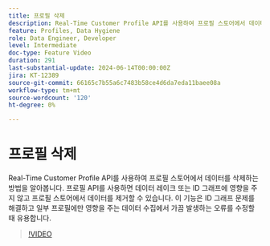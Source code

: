 ```yaml
---
title: 프로필 삭제
description: Real-Time Customer Profile API를 사용하여 프로필 스토어에서 데이터를 삭제하는 방법을 알아봅니다. 프로필 API를 사용하면 데이터 레이크 또는 ID 그래프에 영향을 주지 않고 프로필 스토어에서 데이터를 제거할 수 있습니다. 이 기능은 ID 그래프 문제를 해결하고 일부 프로필에만 영향을 주는 데이터 수집에서 가끔 발생하는 오류를 수정할 때 유용합니다.
feature: Profiles, Data Hygiene
role: Data Engineer, Developer
level: Intermediate
doc-type: Feature Video
duration: 291
last-substantial-update: 2024-06-14T00:00:00Z
jira: KT-12389
source-git-commit: 66165c7b55a6c7483b58ce4d6da7eda11baee08a
workflow-type: tm+mt
source-wordcount: '120'
ht-degree: 0%

---
```



# 프로필 삭제

Real-Time Customer Profile API를 사용하여 프로필 스토어에서 데이터를 삭제하는 방법을 알아봅니다. 프로필 API를 사용하면 데이터 레이크 또는 ID 그래프에 영향을 주지 않고 프로필 스토어에서 데이터를 제거할 수 있습니다. 이 기능은 ID 그래프 문제를 해결하고 일부 프로필에만 영향을 주는 데이터 수집에서 가끔 발생하는 오류를 수정할 때 유용합니다.

>[!VIDEO](https://video.tv.adobe.com/v/3429807/?learn=on)


